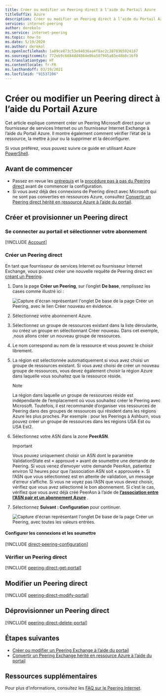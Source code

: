 ```yaml
---
title: Créer ou modifier un Peering direct à l’aide du Portail Azure
titleSuffix: Azure
description: Créer ou modifier un Peering direct à l’aide du Portail Azure
services: internet-peering
author: derekolo
ms.service: internet-peering
ms.topic: how-to
ms.date: 5/19/2020
ms.author: derekol
ms.openlocfilehash: 1a89ce873c53e94036aa4f8ac2c2870365924187
ms.sourcegitcommit: 772eb9c6684dd4864e0ba507945a83e48b8c16f0
ms.translationtype: HT
ms.contentlocale: fr-FR
ms.lasthandoff: 03/19/2021
ms.locfileid: "91537206"
---
```

# <a name="create-or-modify-a-direct-peering-by-using-the-azure-portal"></a>Créer ou modifier un Peering direct à l’aide du Portail Azure

Cet article explique comment créer un Peering Microsoft direct pour un fournisseur de services Internet ou un fournisseur Internet Exchange à l’aide du Portail Azure. Il montre également comment vérifier l’état de la ressource, la mettre à jour ou la supprimer et la déconfigurer.

Si vous préférez, vous pouvez suivre ce guide en utilisant Azure [PowerShell](howto-direct-powershell.md).

## <a name="before-you-begin"></a>Avant de commencer
* Passez en revue les [prérequis](prerequisites.md) et la [procédure pas à pas du Peering direct](walkthrough-direct-all.md) avant de commencer la configuration.
* Si vous avez déjà des connexions de Peering direct avec Microsoft qui ne sont pas converties en ressources Azure, consultez [Convertir un Peering direct hérité en ressource Azure à l’aide du portail](howto-legacy-direct-portal.md).

## <a name="create-and-provision-a-direct-peering"></a>Créer et provisionner un Peering direct

### <a name="sign-in-to-the-portal-and-select-your-subscription"></a>Se connecter au portail et sélectionner votre abonnement
[!INCLUDE [Account](./includes/account-portal.md)]

### <a name="create-a-direct-peering"></a><a name=create></a>Créer un Peering direct

En tant que fournisseur de services Internet ou fournisseur Internet Exchange, vous pouvez créer une nouvelle requête de Peering direct en [créant un Peering]( https://go.microsoft.com/fwlink/?linkid=2129593).

1. Dans la page **Créer un Peering**, sur l’onglet **De base**, remplissez les cases comme illustré ici :


    ![Capture d'écran représentant l'onglet De base de la page Créer un Peering, avec le lien Créer nouveau en évidence.](./media/setup-basics-tab.png)

2. Sélectionnez votre abonnement Azure.

3. Sélectionnez un groupe de ressources existant dans la liste déroulante, ou créez un groupe en sélectionnant Créer nouveau. Dans cet exemple, ,nous allons créer un nouveau groupe de ressources.

4. Le nom correspond au nom de la ressource et vous pouvez le choisir librement.

5. La région est sélectionnée automatiquement si vous avez choisi un groupe de ressources existant. Si vous avez choisi de créer un nouveau groupe de ressources, vous devez également choisir la région Azure dans laquelle vous souhaitez que la ressource réside.

    >[!NOTE]
    > La région dans laquelle un groupe de ressources réside est indépendante de l’emplacement où vous souhaitez créer le Peering avec Microsoft. Toutefois, il est recommandé d’organiser vos ressources de Peering dans des groupes de ressources qui résident dans les régions Azure les plus proches. Par exemple : pour les Peerings à Ashburn, vous pouvez créer un groupe de ressources dans les régions USA Est ou USA Est2.

6. Sélectionnez votre ASN dans la zone **PeerASN**.

    >[!IMPORTANT]
    >Vous pouvez uniquement choisir un ASN dont le paramètre ValidationState est « approuvé » avant de soumettre une demande de Peering. Si vous venez d’envoyer votre demande PeerAsn, patientez environ 12 heures pour que l’association ASN soit « approuvée ». Si l’ASN que vous sélectionnez est en attente de validation, un message d’erreur s’affiche. Si vous ne voyez pas l’ASN que vous devez choisir, vérifiez que vous avez sélectionné le bon abonnement. Si c’est le cas, vérifiez que vous avez déjà créé PeerAsn à l’aide de **[l’association entre l’ASN pair et un abonnement Azure](https://go.microsoft.com/fwlink/?linkid=2129592)** .

7. Sélectionnez **Suivant : Configuration** pour continuer.



    ![Capture d'écran représentant l'onglet De base de la page Créer un Peering, avec toutes les valeurs entrées.](./media/setup-direct-basics-filled-tab.png)


#### <a name="configure-connections-and-submit"></a>Configurer les connexions et les soumettre
[!INCLUDE [direct-peering-configuration](./includes/direct-portal-configuration.md)]

### <a name="verify-direct-peering"></a><a name=get></a>Vérifier un Peering direct
[!INCLUDE [peering-direct-get-portal](./includes/direct-portal-get.md)]

## <a name="modify-a-direct-peering"></a><a name="modify"></a>Modifier un Peering direct
[!INCLUDE [peering-direct-modify-portal](./includes/direct-portal-modify.md)]

## <a name="deprovision-a-direct-peering"></a><a name="delete"></a>Déprovisionner un Peering direct
[!INCLUDE [peering-direct-delete-portal](./includes/delete.md)]

## <a name="next-steps"></a>Étapes suivantes

* [Créer ou modifier un Peering Exchange à l’aide du portail](howto-exchange-portal.md)
* [Convertir un Peering Exchange hérité en ressource Azure à l’aide du portail](howto-legacy-exchange-portal.md)

## <a name="additional-resources"></a>Ressources supplémentaires

Pour plus d’informations, consultez les [FAQ sur le Peering Internet](faqs.md).

